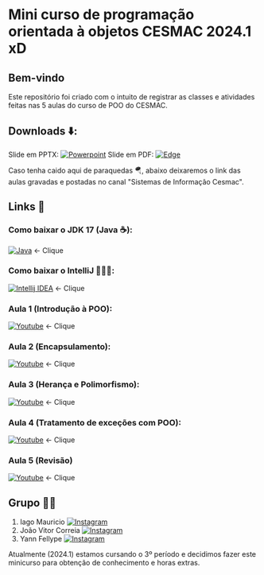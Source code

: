 # Mini curso de programação orientada à objetos CESMAC 2024.1 xD

## Bem-vindo 
Este repositório foi criado com o intuito de registrar as classes e atividades feitas nas 5 aulas do curso de POO do CESMAC.

## Downloads ⬇️:
Slide em PPTX: [![Powerpoint](https://img.shields.io/badge/Microsoft_PowerPoint-B7472A?style=for-the-badge&logo=microsoft-powerpoint&logoColor=white)](https://www.mediafire.com/file/6vlhfhvy7tqr67k/Slide+orientação+à+objetos+(1).pdf/file)
Slide em PDF: [![Edge](https://img.shields.io/badge/Microsoft_Edge-0078D7?style=for-the-badge&logo=Microsoft-edge&logoColor=white)](https://www.mediafire.com/file/fp64gailr0q5ov1/Slide+orientação+à+objetos+(2).pdf/file)

Caso tenha caido aqui de paraquedas 🪂, abaixo deixaremos o link das aulas gravadas e postadas no canal "Sistemas de Informação Cesmac". <br>
## Links 🔗

### Como baixar o JDK 17 (Java ☕): 
[![Java](https://img.shields.io/badge/Java-ED8B00?style=for-the-badge&logo=openjdk&logoColor=white)](https://youtu.be/QekeJBShCy4?si=mhVw_JES7ozrgInh) <- Clique
### Como baixar o IntelliJ 👨🏻‍💻: 
[![Intellij IDEA](https://img.shields.io/badge/IntelliJ_IDEA-000000.svg?style=for-the-badge&logo=intellij-idea&logoColor=white)](https://www.youtube.com/watch?v=T8RyCG9dRDc) <- Clique

### Aula 1 (Introdução à POO):
[![Youtube](https://img.shields.io/badge/YouTube-FF0000?style=for-the-badge&logo=youtube&logoColor=white)](https://youtu.be/8je-A1WIK84?si=rd9617Zp-nd_ta-S) <- Clique
### Aula 2 (Encapsulamento):
[![Youtube](https://img.shields.io/badge/YouTube-FF0000?style=for-the-badge&logo=youtube&logoColor=white)]( https://youtu.be/4qBlNbZKtCs?si=2FLosO6L_7g33I7W) <- Clique
### Aula 3 (Herança e Polimorfismo):
[![Youtube](https://img.shields.io/badge/YouTube-FF0000?style=for-the-badge&logo=youtube&logoColor=white)]() <- Clique
### Aula 4 (Tratamento de exceções com POO):
[![Youtube](https://img.shields.io/badge/YouTube-FF0000?style=for-the-badge&logo=youtube&logoColor=white)]() <- Clique
### Aula 5 (Revisão)
[![Youtube](https://img.shields.io/badge/YouTube-FF0000?style=for-the-badge&logo=youtube&logoColor=white)]() <- Clique

## Grupo 🧑🏻
1. Iago Mauricio [![Instagram](https://img.shields.io/badge/Instagram-%23E4405F.svg?style=for-the-badge&logo=Instagram&logoColor=white)](https://www.instagram.com/iagomauricioo/)
2. João Vitor Correia [![Instagram](https://img.shields.io/badge/Instagram-%23E4405F.svg?style=for-the-badge&logo=Instagram&logoColor=white)](https://www.instagram.com/euujoaovitorr/)
3. Yann Fellype [![Instagram](https://img.shields.io/badge/Instagram-%23E4405F.svg?style=for-the-badge&logo=Instagram&logoColor=white)](https://www.instagram.com/yannfellypee/)

Atualmente (2024.1) estamos cursando o 3º período e decidimos fazer este minicurso para obtenção de conhecimento e horas extras.

